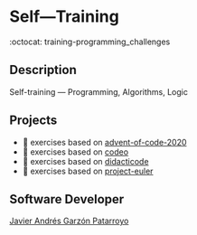 # Self―Training
:octocat: training-programming_challenges

## Description
Self-training ― Programming, Algorithms, Logic

## Projects
* :open_file_folder: exercises based on [advent-of-code-2020](https://adventofcode.com/)
* :open_file_folder: exercises based on [codeo](https://codeo.app/)
* :open_file_folder: exercises based on [didacticode](https://didacticode.com/)
* :open_file_folder: exercises based on [project-euler](https://projecteuler.net/)

## Software Developer
[Javier Andrés Garzón Patarroyo](https://www.javierandresgp.com/)
